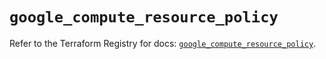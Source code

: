 # `google_compute_resource_policy`

Refer to the Terraform Registry for docs: [`google_compute_resource_policy`](https://registry.terraform.io/providers/hashicorp/google/6.49.1/docs/resources/compute_resource_policy).

